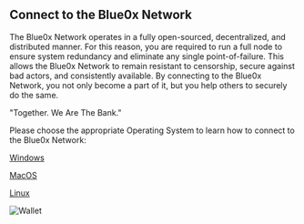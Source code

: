 ## **Connect to the Blue0x Network** ##

The Blue0x Network operates in a fully open-sourced, decentralized, and distributed manner.  For this reason, you are required to run a full node to ensure system redundancy and eliminate any single point-of-failure.  This allows the Blue0x Network to remain resistant to censorship, secure against bad actors, and consistently available.  By connecting to the Blue0x Network, you not only become a part of it, but you help others to securely do the same.

"Together. We Are The Bank."

Please choose the appropriate Operating System to learn how to connect to the Blue0x Network:

[Windows](local.md)

[MacOS](local_mac.md)

[Linux](local_linux.md)

![Wallet](https://i.imgur.com/YbNxm4A.png)




